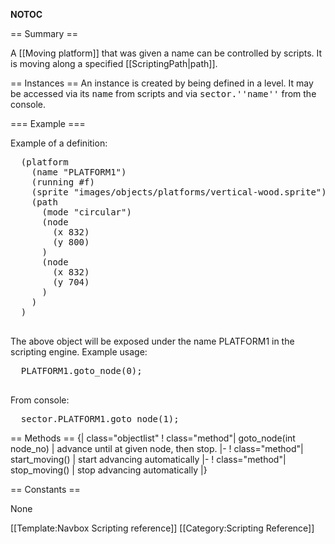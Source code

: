 __NOTOC__

== Summary ==

A [[Moving platform]] that was given a name can be controlled by scripts. It is moving along a specified [[ScriptingPath|path]].

== Instances ==
An instance is created by being defined in a level. It may be accessed via its <tt>name</tt> from scripts and via <tt>sector.''name''</tt> from the console.

=== Example ===

Example of a definition:
 <pre>
  (platform
    (name "PLATFORM1")
    (running #f)
    (sprite "images/objects/platforms/vertical-wood.sprite")
    (path
      (mode "circular")
      (node
        (x 832)
        (y 800)
      )
      (node
        (x 832)
        (y 704)
      )
    )
  ) 
 </pre>

The above object will be exposed under the name PLATFORM1 in the scripting engine. Example usage:

 <pre>
  PLATFORM1.goto_node(0);
 </pre>

From console:

<pre>
  sector.PLATFORM1.goto_node(1);
</pre>

== Methods ==
{| class="objectlist"
! class="method"| goto_node(int node_no)
| advance until at given node, then stop.
|-
! class="method"| start_moving()
| start advancing automatically
|-
! class="method"| stop_moving()
| stop advancing automatically
|}

== Constants ==

None

[[Template:Navbox Scripting reference]]
[[Category:Scripting Reference]]
